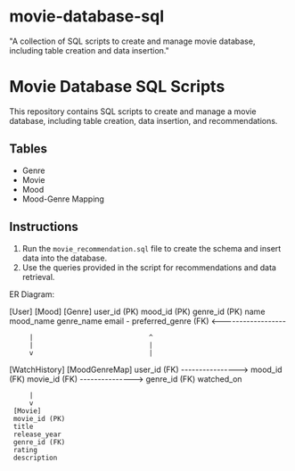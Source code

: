 # movie-database-sql
"A collection of SQL scripts to create and manage movie database, including table creation and data insertion."



# Movie Database SQL Scripts

This repository contains SQL scripts to create and manage a movie database, including table creation, data insertion, and recommendations.

## Tables

- Genre
- Movie
- Mood
- Mood-Genre Mapping

## Instructions

1. Run the `movie_recommendation.sql` file to create the schema and insert data into the database.
2. Use the queries provided in the script for recommendations and data retrieval.





ER Diagram:


[User]             [Mood]               [Genre]
 user_id (PK)       mood_id (PK)         genre_id (PK)
 name               mood_name            genre_name
 email                                   -
 preferred_genre (FK) <------------------

         |                             ^
         |                             |
         v                             |
[WatchHistory]                 [MoodGenreMap]
 user_id (FK) ----------------> mood_id (FK)
 movie_id (FK) ---------------> genre_id (FK)
 watched_on

         |
         v
     [Movie]
     movie_id (PK)
     title
     release_year
     genre_id (FK)
     rating
     description


